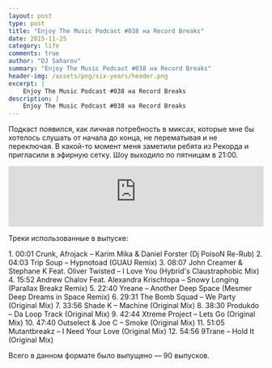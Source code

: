 ```yaml
---
layout: post
type: post
title: "Enjoy The Music Podcast #038 на Record Breaks"
date: 2015-11-25
category: life
comments: true
author: "DJ Saharov"
summary: "Enjoy The Music Podcast #038 на Record Breaks"
header-img: /assets/png/six-years/header.png
excerpt: |
    Enjoy The Music Podcast #038 на Record Breaks
description: |
    Enjoy The Music Podcast #038 на Record Breaks
---
```


<p>
<span class="firstcharacter">П</span>одкаст появился, как личная потребность в миксах, которые мне бы хотелось слушать от начала до конца, не перематывая и не переключая. В какой-то момент меня заметили ребята из Рекорда и пригласили в эфирную сетку. Шоу выходило по пятницам в 21:00.
</p>

<iframe width="100%" height="120" src="https://player-widget.mixcloud.com/widget/iframe/?hide_cover=1&feed=%2Fdjsaharovofficial%2Fenjoy-the-music-podcast-038%2F" frameborder="0" allow="encrypted-media; fullscreen; autoplay; idle-detection; speaker-selection; web-share;" ></iframe>

<p>Треки использованные в выпуске:</p>
1. 00:01 Crunk, Afrojack – Karim Mika & Daniel Forster (Dj PoisoN Re-Rub) 
2. 04:03 Trip Soup – Hypnotoad (GUAU Remix)
3. 08:07 John Creamer & Stephane K Feat. Oliver Twisted – I Love You (Hybrid's Claustraphobic Mix)
4. 15:52 Andrew Chalov Feat. Alexandra Krischtopa – Snowy Longing (Parallax Breakz Remix)
5. 22:40 Yreane – Another Deep Space (Mesmer Deep Dreams in Space Remix)
6. 29:31 The Bomb Squad – We Party (Original Mix)
7. 33:56 Shade K – Machine (Original Mix)
8. 38:30 Produkdo – Da Loop Track (Original Mix)
9. 42:44 Xtreme Project – Lets Go (Original Mix)
10. 47:40 Outselect & Joe C – Smoke (Original Mix)
11. 51:05 Mutantbreakz – I Need Your Love (Original Mix)
12. 54:56 9Trane – Hold It (Original Mix)

<p>Всего в данном формате было выпущено &mdash; 90 выпусков.</p>